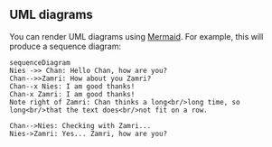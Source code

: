 ## UML diagrams

You can render UML diagrams using [Mermaid](https://mermaidjs.github.io/). For example, this will produce a sequence diagram:


```mermaid
sequenceDiagram
Nies ->> Chan: Hello Chan, how are you?
Chan-->>Zamri: How about you Zamri?
Chan--x Nies: I am good thanks!
Chan-x Zamri: I am good thanks!
Note right of Zamri: Chan thinks a long<br/>long time, so long<br/>that the text does<br/>not fit on a row.

Chan-->Nies: Checking with Zamri...
Nies->Zamri: Yes... Zamri, how are you?
